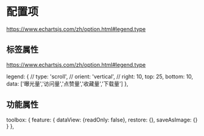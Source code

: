 # 配置项
https://www.echartsjs.com/zh/option.html#legend.type

## 标签属性  
https://www.echartsjs.com/zh/option.html#legend.type

legend: {
  // type: 'scroll',
  // orient: 'vertical',
  // right: 10,
  top: 25,
  bottom: 10,
  data: ['曝光量','访问量','点赞量','收藏量','下载量']
},
## 功能属性
toolbox: {
  feature: {
    dataView: {readOnly: false},
    restore: {},
    saveAsImage: {}
  }
},
